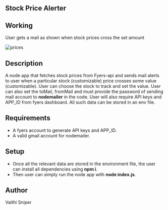 ## Stock Price Alerter
## Working
User gets a mail as shown when stock prices cross the set amount

![prices](https://user-images.githubusercontent.com/58522375/137500586-a85879cd-1b41-4c06-85f6-9fe6fd3f112a.PNG)
## Description
A node app that fetches stock prices from Fyers-api and sends mail alerts to user when a particular stock (customizable) price crosses some value (customizable).
User can choose the stock to track and set the value. User can also set the toMail, fromMail and must provide the password of sending mail account to **nodemailer** in the code.
User will also require API keys and APP_ID from fyers dashboard.
All such data can be stored in an env file.
## Requirements
- A fyers account to generate API keys and APP_ID.
- A valid gmail account for nodemailer.
## Setup
- Once all the relevant data are stored in the environment file, the user can install all dependencies using **npm i**.
- Then user can simply run the node app with **node index.js**.
## Author 
Vaithi Sniper
